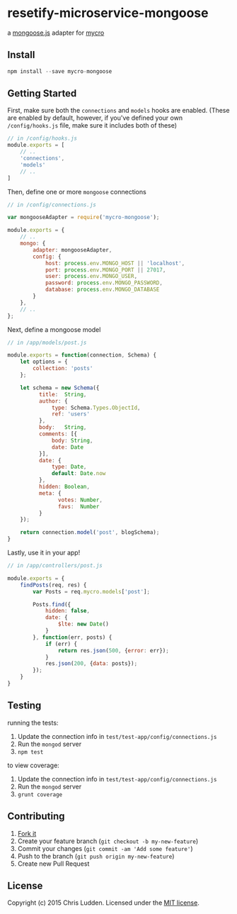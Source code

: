 # resetify-microservice-mongoose
a [mongoose.js](http://mongoosejs.com) adapter for [mycro](https://github.com/cludden/mycro)


## Install
```javascript
npm install --save mycro-mongoose
```


## Getting Started
First, make sure both the `connections` and `models` hooks are enabled. (These are enabled by default, however, if you've defined your own `/config/hooks.js` file, make sure it includes both of these)
```javascript
// in /config/hooks.js
module.exports = [
    // ..
    'connections',
    'models'
    // ..
]
```

Then, define one or more `mongoose` connections
```javascript
// in /config/connections.js

var mongooseAdapter = require('mycro-mongoose');

module.exports = {
    // ..
    mongo: {
        adapter: mongooseAdapter,
        config: {
            host: process.env.MONGO_HOST || 'localhost',
            port: process.env.MONGO_PORT || 27017,
            user: process.env.MONGO_USER,
            password: process.env.MONGO_PASSWORD,
            database: process.env.MONGO_DATABASE
        }
    },
    // ..
};
```


Next, define a mongoose model
```javascript
// in /app/models/post.js

module.exports = function(connection, Schema) {
    let options = {
        collection: 'posts'
    };

    let schema = new Schema({
          title:  String,
          author: {
              type: Schema.Types.ObjectId,
              ref: 'users'
          },
          body:   String,
          comments: [{
              body: String,
              date: Date
          }],
          date: {
              type: Date,
              default: Date.now
          },
          hidden: Boolean,
          meta: {
                votes: Number,
                favs:  Number
          }
    });

    return connection.model('post', blogSchema);
}
```


Lastly, use it in your app!
```javascript
// in /app/controllers/post.js

module.exports = {
    findPosts(req, res) {
        var Posts = req.mycro.models['post'];

        Posts.find({
            hidden: false,
            date: {
                $lte: new Date()
            }
        }, function(err, posts) {
            if (err) {
                return res.json(500, {error: err});
            }
            res.json(200, {data: posts});
        });
    }
}
```


## Testing
running the tests:
1. Update the connection info in `test/test-app/config/connections.js`
2. Run the `mongod` server
3. `npm test`


to view coverage:  
1. Update the connection info in `test/test-app/config/connections.js`
2. Run the `mongod` server
3. `grunt coverage`


## Contributing
1. [Fork it](https://github.com/cludden/mycro-mongoose/fork)
2. Create your feature branch (`git checkout -b my-new-feature`)
3. Commit your changes (`git commit -am 'Add some feature'`)
4. Push to the branch (`git push origin my-new-feature`)
5. Create new Pull Request


## License
Copyright (c) 2015 Chris Ludden.
Licensed under the [MIT license](LICENSE.md).

